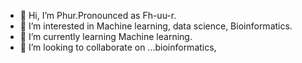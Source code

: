 - 👋 Hi, I’m Phur.Pronounced as Fh-uu-r. 
- 👀 I’m interested in Machine learning, data science, Bioinformatics. 
- 🌱 I’m currently learning Machine learning. 
- 💞️ I’m looking to collaborate on ...bioinformatics,
